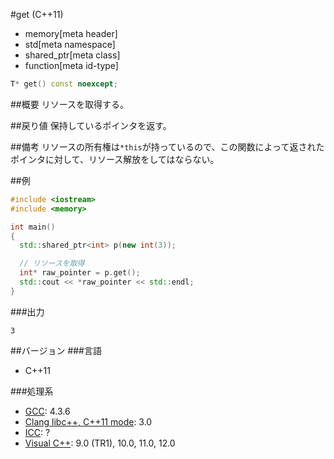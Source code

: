 #get (C++11)
* memory[meta header]
* std[meta namespace]
* shared_ptr[meta class]
* function[meta id-type]

```cpp
T* get() const noexcept;
```

##概要
リソースを取得する。


##戻り値
保持しているポインタを返す。


##備考
リソースの所有権は`*this`が持っているので、この関数によって返されたポインタに対して、リソース解放をしてはならない。


##例
```cpp
#include <iostream>
#include <memory>

int main()
{
  std::shared_ptr<int> p(new int(3));

  // リソースを取得
  int* raw_pointer = p.get();
  std::cout << *raw_pointer << std::endl;
}
```

###出力
```
3
```

##バージョン
###言語
- C++11

###処理系
- [GCC](/implementation.md#gcc): 4.3.6
- [Clang libc++, C++11 mode](/implementation.md#clang): 3.0
- [ICC](/implementation.md#icc): ?
- [Visual C++](/implementation.md#visual_cpp): 9.0 (TR1), 10.0, 11.0, 12.0
